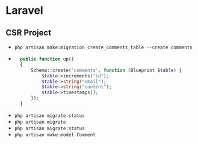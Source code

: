 # Laravel
## CSR Project
- `php artisan make:migration create_comments_table --create comments`
- ~~~php
    public function up()
    {
        Schema::create('comments', function (Blueprint $table) {
            $table->increments("id");
            $table->string("email");
            $table->string("content");
            $table->timestamps();
        });
    }
  ~~~
- `php artisan migrate:status`
- `php artisan migrate`
- `php artisan migrate:status`
- `php artisan make:model Comment`